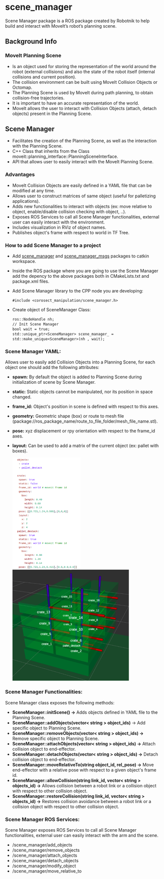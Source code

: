 # scene_manager
Scene Manager package is a ROS package created by Robotnik to help build and interact with MoveIt’s robot’s planning scene. 

## Background Info 

### MoveIt Planning Scene

- Is an object used for storing the representation of the world around the robot (external collisions) and also the state of the robot itself (internal collisions and current position).
- The collision environment can be built using MoveIt Collision Objects or Octomap.
- The Planning Scene is used by MoveIt during path planning, to obtain collision-free trajectories. 
- It is important to have an accurate representation of the world. 
- MoveIt allows the user to interact with Collision Objects (attach, detach objects) present in the Planning Scene.  


## Scene Manager

- Facilitates the creation of the Planning Scene, as well as the interaction with the Planning Scene. 
- C++ Class that inherits from the Class moveit::planning_interface::PlanningSceneInterface.
- API that allows user to easily interact with the MoveIt Planning Scene. 

### Advantages

- MoveIt Collision Objects are easily defined in a YAML file that can be modified at any time. 
- Allows user to construct matrices of same object (useful for palletizing applications).
- Adds new functionalities to interact with objects (ex: move relative to object, enable/disable collision checking with object, ..).
- Exposes ROS Services to call all Scene Manager functionalities, external user can easily interact with the environment. 
- Includes visualization in RViz of object names.
- Publishes object's frame with respect to world in TF Tree.

### How to add Scene Manager to a project

- Add [scene_manager](https://github.com/RobotnikAutomation/scene_manager.git) and [scene_manager_msgs](https://github.com/RobotnikAutomation/scene_manager_msgs.git) packages to catkin workspace.
- Inside the ROS package where you are going to use the Scene Manager add the depency to the above packages both in CMakeLists.txt and package.xml files. 
- Add Scene Manager library to the CPP node you are developing: 

    ```
    #include <corosect_manipulation/scene_manager.h>
    ```
- Create object of SceneManager Class:

    ```
    ros::NodeHandle nh;
    // Init Scene Manager
    bool wait = true;
    std::unique_ptr<SceneManager> scene_manager_ = std::make_unique<SceneManager>(nh , wait);
    ```
### Scene Manager YAML:

Allows user to easily add Collision Objects into a Planning Scene, for each object one should add the following attributes:

- **spawn:**  By default the object is added to Planning Scene during initialization of scene by Scene Manager.
- **static:**  Static objects cannot be manipulated, nor its position in space changed. 
- **frame_id:**  Object's position in scene is defined with respect to this axes.
- **geometry:** Geometric shape (box) or route to mesh file (package://ros_package_name/route_to_file_folder/mesh_file_name.stl).
- **pose:**  xyz displacement or rpy orientation with respect to the frame_id axes.
- **layout:** Can be used to add a matrix of the current object (ex: pallet with boxes).


    <p align="justify">
        <div class="row">
          <div class="column">
            <img src="images/YAML.png" height="360>
          </div>
          <div class="column">
            <img src="images/collision_objects.png" height="360">
          </div>
        </div>
    </p> 

### Scene Manager Functionalities:

Scene Manager class exposes the following methods:

- **SceneManager::initScene() ->** Adds objects defined in YAML file to the Planning Scene.
- **SceneManager::addObjects(vector< string > object_ids)** -> Add specific object to Planning Scene. 
- **SceneManager::removeObjects(vector< string > object_ids) ->** Remove specific object to Planning Scene.
- **SceneManager::attachObjects(vector< string > object_ids) ->** Attach collision object to end-effector. 
- **SceneManager::detachObjects(vector< string > object_ids) ->** Detach collision object to end-effector. 
- **SceneManager::moveRelativeTo(string object_id, rel_pose) ->** Move end-effector with a relative pose with respect to a given object's frame id.
- **SceneManager::allowCollision(string link_id, vector< string > objects_id) ->** Allows collision between a robot link or a collision object with respect to other collision object. 
- **SceneManager::restoreCollision(string link_id, vector< string > objects_id) ->** Restores collision avoidance between a robot link or a collision object with respect to other collision object. 

### Scene Manager ROS Services:

Scene Manager exposes ROS Services to call all Scene Manager functionalities, external user can easily interact with the arm and the scene. 

- /scene_manager/add_objects
- /scene_manager/remove_objects
- /scene_manager/attach_objects
- /scene_manager/detach_objects
- /scene_manager/modify_object
- /scene_manager/move_relative_to



